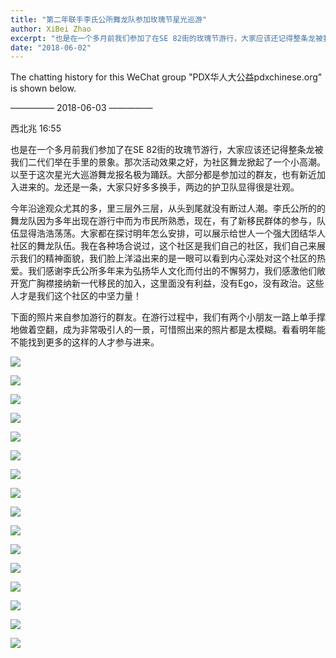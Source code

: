 ```yaml
---
title: "第二年联手李氏公所舞龙队参加玫瑰节星光巡游"
author: XiBei Zhao
excerpt: "也是在一个多月前我们参加了在SE 82街的玫瑰节游行，大家应该还记得整条龙被我们二代们举在手里的景象。那次活动效果之好，为社区舞龙掀起了一个小高潮。以至于这次星光大巡游舞龙报名极为踊跃。大部分都是参加过的群友，也有新近加入进来的。龙还是一条，大家只好多多换手，两边的护卫队显得很是壮观。"
date: "2018-06-02"
---
```


The chatting history for this WeChat group "PDX华人大公益pdxchinese.org" is shown below.

—————  2018-06-03  —————

西北兆  16:55

也是在一个多月前我们参加了在SE 82街的玫瑰节游行，大家应该还记得整条龙被我们二代们举在手里的景象。那次活动效果之好，为社区舞龙掀起了一个小高潮。以至于这次星光大巡游舞龙报名极为踊跃。大部分都是参加过的群友，也有新近加入进来的。龙还是一条，大家只好多多换手，两边的护卫队显得很是壮观。

今年沿途观众尤其的多，里三层外三层，从头到尾就没有断过人潮。李氏公所的的舞龙队因为多年出现在游行中而为市民所熟悉，现在，有了新移民群体的参与，队伍显得浩浩荡荡。大家都在探讨明年怎么安排，可以展示给世人一个强大团结华人社区的舞龙队伍。我在各种场合说过，这个社区是我们自己的社区，我们自己来展示我们的精神面貌，我们脸上洋溢出来的是一眼可以看到内心深处对这个社区的热爱。我们感谢李氏公所多年来为弘扬华人文化而付出的不懈努力，我们感激他们敞开宽广胸襟接纳新一代移民的加入，这里面没有利益，没有Ego，没有政治。这些人才是我们这个社区的中坚力量！

下面的照片来自参加游行的群友。在游行过程中，我们有两个小朋友一路上单手撑地做着空翻，成为非常吸引人的一景，可惜照出来的照片都是太模糊。看看明年能不能找到更多的这样的人才参与进来。

![](https://res.cloudinary.com/dhngj18do/image/upload/f_auto,q_auto/v1/images/1865ab1c8ef719c1b780f17eab4add3c)

![](https://res.cloudinary.com/dhngj18do/image/upload/f_auto,q_auto/v1/images/f75e1129f14448da8f03dee59a0111be)

![](https://res.cloudinary.com/dhngj18do/image/upload/f_auto,q_auto/v1/images/2e1b4f0b952a96ce6ecc6ff7a1e2d1a1)

![](https://res.cloudinary.com/dhngj18do/image/upload/f_auto,q_auto/v1/images/b867b606aae0509d2668ec4c7c733a3e)

![](https://res.cloudinary.com/dhngj18do/image/upload/f_auto,q_auto/v1/images/9570a5b2f4c3633080f16246d2da0667)

![](https://res.cloudinary.com/dhngj18do/image/upload/f_auto,q_auto/v1/images/ec6b2d8d604f7994df6b043b867f8f55)

![](https://res.cloudinary.com/dhngj18do/image/upload/f_auto,q_auto/v1/images/0d9dcefa529882545c124df5d932aff6)

![](https://res.cloudinary.com/dhngj18do/image/upload/f_auto,q_auto/v1/images/7ce68e2c9f799aae0a1a6381bbe5f81a)

![](https://res.cloudinary.com/dhngj18do/image/upload/f_auto,q_auto/v1/images/84ce6717de7cfbdb4dead881bc7adfd7)

![](https://res.cloudinary.com/dhngj18do/image/upload/f_auto,q_auto/v1/images/16feb9dfd42fbe3335aeeae5708ebbe2)

![](https://res.cloudinary.com/dhngj18do/image/upload/f_auto,q_auto/v1/images/bc2e1021fe7553fe2c699d612ecf93e2)

![](https://res.cloudinary.com/dhngj18do/image/upload/f_auto,q_auto/v1/images/b6fc7c30ba559d769b2cb2b231bddc1a)

![](https://res.cloudinary.com/dhngj18do/image/upload/f_auto,q_auto/v1/images/84273147b413c059da396d7b473a01a8)

![](https://res.cloudinary.com/dhngj18do/image/upload/f_auto,q_auto/v1/images/3cd473e63b1ca380cddcc33d1e9deeb9)

![](https://res.cloudinary.com/dhngj18do/image/upload/f_auto,q_auto/v1/images/ea06c9b04e357b154e5ad61e1284fe90)

![](https://res.cloudinary.com/dhngj18do/image/upload/f_auto,q_auto/v1/images/91e1aa825badcc70a761a7a4e2b08005)
